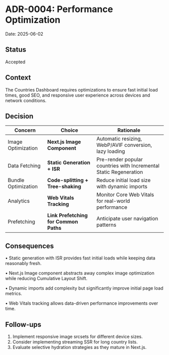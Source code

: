 # ADR-0004: Performance Optimization

Date: 2025-06-02

## Status
Accepted

## Context

The Countries Dashboard requires optimizations to ensure fast initial load times, good SEO, and responsive user experience across devices and network conditions.

## Decision

| Concern | Choice | Rationale |
|---------|--------|-----------|
| Image Optimization | **Next.js Image Component** | Automatic resizing, WebP/AVIF conversion, lazy loading |
| Data Fetching | **Static Generation + ISR** | Pre-render popular countries with Incremental Static Regeneration |
| Bundle Optimization | **Code-splitting + Tree-shaking** | Reduce initial load size with dynamic imports |
| Analytics | **Web Vitals Tracking** | Monitor Core Web Vitals for real-world performance |
| Prefetching | **Link Prefetching for Common Paths** | Anticipate user navigation patterns |

## Consequences

• Static generation with ISR provides fast initial loads while keeping data reasonably fresh.

• Next.js Image component abstracts away complex image optimization while reducing Cumulative Layout Shift.

• Dynamic imports add complexity but significantly improve initial page load metrics.

• Web Vitals tracking allows data-driven performance improvements over time.

## Follow-ups

1. Implement responsive image srcsets for different device sizes.
2. Consider implementing streaming SSR for long country lists.
3. Evaluate selective hydration strategies as they mature in Next.js. 